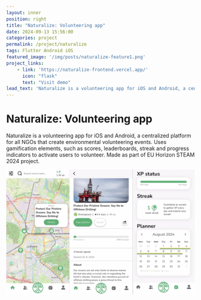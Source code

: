 ```yaml
---
layout: inner
position: right
title: "Naturalize: Volunteering app"
date: 2024-09-13 15:56:00
categories: project
permalink: /project/naturalize
tags: Flutter Android iOS
featured_image: '/img/posts/naturalize-feature1.png'
project_links: 
    - link: 'https://naturalize-frontend.vercel.app/'
      icon: "flask"
      text: "Visit demo"
lead_text: 'Naturalize is a volunteering app for iOS and Android, a centralized platform for all NGOs that create environmental volunteering events. Uses gamification elements, such as scores, leaderboards, streak and progress indicators to activate users to volunteer. Made as part of EU Horizon STEAM 2024 project.'
---
```

# Naturalize: Volunteering app

Naturalize is a volunteering app for iOS and Android, a centralized platform for all NGOs that create environmental volunteering events. Uses gamification elements, such as scores, leaderboards, streak and progress indicators to activate users to volunteer. Made as part of EU Horizon STEAM 2024 project.

![feature-image](/img/posts/naturalize-feature1.png)
